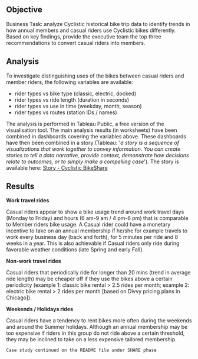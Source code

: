 ## Objective
Business Task: analyze Cyclistic historical bike trip data to identify trends in how annual members and casual riders use Cyclistic bikes differently. Based on key findings, provide the executive team the top three recommendations to convert casual riders into members.

## Analysis
To investigate distinguishing uses of the bikes between casual riders and member riders, the following variables are available:
- rider types vs bike type (classic, electric, docked)
- rider types vs ride length (duration in seconds)
- rider types vs use in time (weekday, month, season)
- rider types vs routes (station IDs / names)

The analysis is performed in Tableau Public, a free version of the visualisation tool. The main analysis results (in worksheets) have been combined in dashboards covering the variables above. These dashboards have then been combined in a story (Tableau: '_a story is a sequence of visualizations that work together to convey information. You can create stories to tell a data narrative, provide context, demonstrate how decisions relate to outcomes, or to simply make a compelling case_').
The story is available here: [Story - Cyclistic BikeShare](https://public.tableau.com/views/BikeShare_v4/Story-CyclisticBikeShare?:language=en-GB&publish=yes&:display_count=n&:origin=viz_share_link)

## Results

**Work travel rides**

Casual riders appear to show a bike usage trend around work travel days (Monday to Friday) and hours (6 am-9 am / 4 pm-6 pm) that is comparable to Member riders bike usage. A Casual rider could have a monetary incentive to take on an annual membership if he/she for example travels to work every business day (back and forth), for 5 minutes per ride and 8 weeks in a year. This is also achievable if Casual riders only ride during favorable weather conditions (late Spring and early Fall). 

**Non-work travel rides**

Casual riders that periodically ride for longer than 20 mins (trend in average ride length) may be cheaper off if they use the bikes above a certain periodicity (example 1: classic bike rental > 2.5 rides per month; example 2: electric bike rental > 2 rides per month [based on Divvy pricing plans in Chicago]). 

**Weekends / Holidays rides**

Casual riders have a tendency to rent bikes more often during the weekends and around the Summer holidays. Although an annual membership may be too expensive if riders in this group do not ride above a certain threshold, they may be inclined to take on a less expensive tailored membership.


`Case study continued on the README file under SHARE phase`
